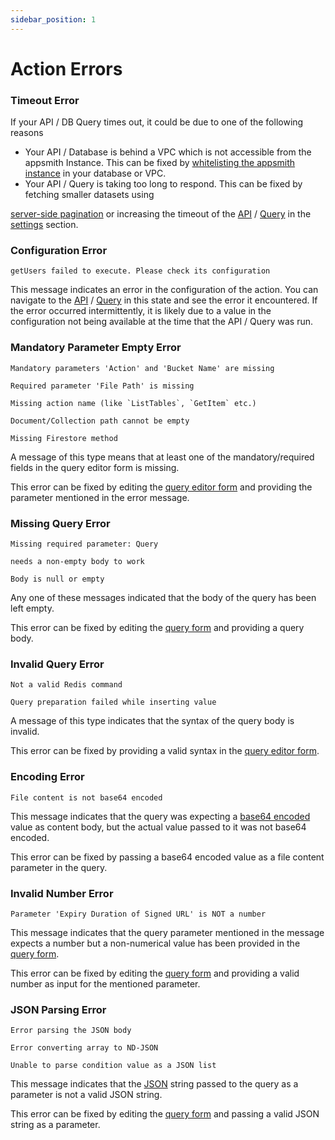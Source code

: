 ```yaml
---
sidebar_position: 1
---
```

# Action Errors




<VideoEmbed host="youtube" videoId="9YyHwmrkztE" title="Error Handling for APIs & Queries" caption="Error Handling for APIs & Queries"/>


### Timeout Error

If your API / DB Query times out, it could be due to one of the following reasons

* Your API / Database is behind a VPC which is not accessible from the appsmith Instance. This can be fixed by [whitelisting the appsmith instance](../../../learning-and-resources/how-to-guides/aws-whitelist.md) in your database or VPC.
* Your API / Query is taking too long to respond. This can be fixed by fetching smaller datasets using

[server-side pagination](/reference/widgets/table#server-side-pagination) or increasing the timeout of the [API](../../../core-concepts/connecting-to-data-sources/authentication/connect-to-apis.md) / [Query](../../../core-concepts/data-access-and-binding/querying-a-database/) in the [settings](../../../core-concepts/data-access-and-binding/querying-a-database/#setting-up-a-query) section.

### Configuration Error

```
getUsers failed to execute. Please check its configuration
```

This message indicates an error in the configuration of the action. You can navigate to the [API](../../../core-concepts/connecting-to-data-sources/authentication/connect-to-apis.md#api-editor) / [Query](../../../core-concepts/data-access-and-binding/querying-a-database/) in this state and see the error it encountered. If the error occurred intermittently, it is likely due to a value in the configuration not being available at the time that the API / Query was run.

### Mandatory Parameter Empty Error

```
Mandatory parameters 'Action' and 'Bucket Name' are missing
```

```
Required parameter 'File Path' is missing
```

```
Missing action name (like `ListTables`, `GetItem` etc.)
```

```
Document/Collection path cannot be empty
```

```
Missing Firestore method
```

A message of this type means that at least one of the mandatory/required fields in the query editor form is missing.

This error can be fixed by editing the [query editor form](../../../core-concepts/data-access-and-binding/querying-a-database/) and providing the parameter mentioned in the error message.

### Missing Query Error

```
Missing required parameter: Query
```

```
needs a non-empty body to work
```

```
Body is null or empty
```

Any one of these messages indicated that the body of the query has been left empty.

This error can be fixed by editing the [query form](../../../core-concepts/data-access-and-binding/querying-a-database/) and providing a query body.

### Invalid Query Error

```
Not a valid Redis command
```

```
Query preparation failed while inserting value
```

A message of this type indicates that the syntax of the query body is invalid.

This error can be fixed by providing a valid syntax in the [query editor form](../../../core-concepts/data-access-and-binding/querying-a-database/).

### Encoding Error

```
File content is not base64 encoded
```

This message indicates that the query was expecting a [base64 encoded](https://en.wikipedia.org/wiki/Base64) value as content body, but the actual value passed to it was not base64 encoded.

This error can be fixed by passing a base64 encoded value as a file content parameter in the query.

### Invalid Number Error

```
Parameter 'Expiry Duration of Signed URL' is NOT a number
```

This message indicates that the query parameter mentioned in the message expects a number but a non-numerical value has been provided in the [query form](../../../core-concepts/data-access-and-binding/querying-a-database/).

This error can be fixed by editing the [query form](../../../core-concepts/data-access-and-binding/querying-a-database/) and providing a valid number as input for the mentioned parameter.

### JSON Parsing Error

```
Error parsing the JSON body
```

```
Error converting array to ND-JSON
```

```
Unable to parse condition value as a JSON list
```

This message indicates that the [JSON](https://www.w3schools.com/whatis/whatis\_json.asp) string passed to the query as a parameter is not a valid JSON string.

This error can be fixed by editing the [query form](../../../core-concepts/data-access-and-binding/querying-a-database/) and passing a valid JSON string as a parameter.
